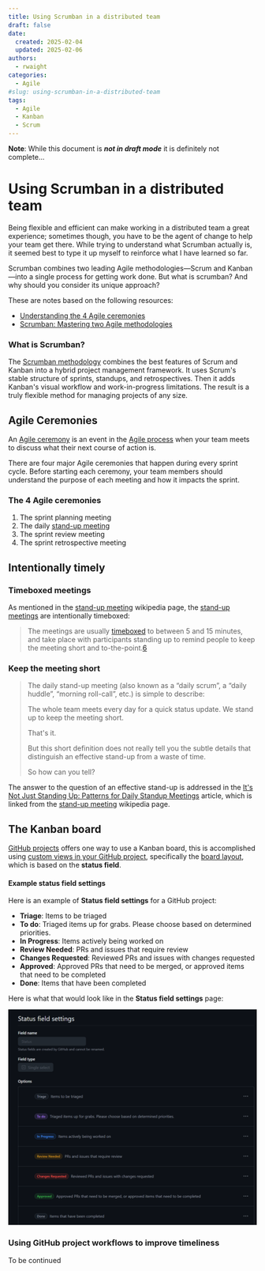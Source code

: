 ```yaml
---
title: Using Scrumban in a distributed team
draft: false
date:
  created: 2025-02-04
  updated: 2025-02-06
authors:
  - rwaight
categories:
  - Agile
#slug: using-scrumban-in-a-distributed-team
tags:
  - Agile
  - Kanban
  - Scrum
---
```


**Note**: While this document is ***not in draft mode*** it is definitely not complete...


# Using Scrumban in a distributed team

Being flexible and efficient can make working in a distributed team a great experience; sometimes though, you have to be the agent of change to help your team get there.  While trying to understand what Scrumban actually is, it seemed best to type it up myself to reinforce what I have learned so far.

Scrumban combines two leading Agile methodologies—Scrum and Kanban—into a single process for getting work done. But what is scrumban? And why should you consider its unique approach?

These are notes based on the following resources:
- [Understanding the 4 Agile ceremonies][10]
- [Scrumban: Mastering two Agile methodologies][20]

### What is Scrumban?

<!--- https://www.atlassian.com/agile/project-management/scrumban --->
The [Scrumban methodology][20] combines the best features of Scrum and Kanban into a hybrid project management framework. It uses Scrum's stable structure of sprints, standups, and retrospectives. Then it adds Kanban's visual workflow and work-in-progress limitations. The result is a truly flexible method for managing projects of any size.


## Agile Ceremonies

<!--- https://asana.com/resources/agile-scrum-ceremonies --->
An [Agile ceremony][10] is an event in the [Agile process][11] when your team meets to discuss what their next course of action is.

There are four major Agile ceremonies that happen during every sprint cycle. Before starting each ceremony, your team members should understand the purpose of each meeting and how it impacts the sprint.

### The 4 Agile ceremonies

1. The sprint planning meeting
2. The daily [stand-up meeting][30]
3. The sprint review meeting
4. The sprint retrospective meeting


## Intentionally timely

### Timeboxed meetings

As mentioned in the [stand-up meeting][30] wikipedia page, the [stand-up meetings][30] are intentionally timeboxed:
> The meetings are usually [timeboxed][31] to between 5 and 15 minutes, and take place with participants standing up to remind people to keep the meeting short and to-the-point.[6][32]


### Keep the meeting short

> The daily stand-up meeting (also known as a “daily scrum”, a “daily huddle”, “morning roll-call”, etc.) is simple to describe:
> 
> The whole team meets every day for a quick status update. We stand up to keep the meeting short.
> 
> That's it.
> 
> But this short definition does not really tell you the subtle details that distinguish an effective stand-up from a waste of time.
> 
> So how can you tell?

The answer to the question of an effective stand-up is addressed in the [It's Not Just Standing Up: Patterns for Daily Standup Meetings][32] article, which is linked from the [stand-up meeting][30] wikipedia page.


## The Kanban board

[GitHub projects][40] offers one way to use a Kanban board, this is accomplished using [custom views in your GitHub project][41], specifically the [board layout][42], which is based on the **status field**.

#### Example status field settings

Here is an example of **Status field settings** for a GitHub project:
* **Triage**: Items to be triaged
* **To do**: Triaged items up for grabs. Please choose based on determined priorities.
* **In Progress**: Items actively being worked on
* **Review Needed**: PRs and issues that require review
* **Changes Requested**: Reviewed PRs and issues with changes requested
* **Approved**: Approved PRs that need to be merged, or approved items that need to be completed
* **Done**: Items that have been completed

Here is what that would look like in the **Status field settings** page:

![github-project-status-field-settings](./github-project-status-field-settings.png)


### Using GitHub project workflows to improve timeliness

To be continued


<!--- ## End --->

[10]: <https://asana.com/resources/agile-scrum-ceremonies> "Understanding the 4 Agile ceremonies"
[11]: https://asana.com/resources/agile-methodology
[20]: <https://www.atlassian.com/agile/project-management/scrumban> "Scrumban: Mastering two Agile methodologies"
[30]: https://en.wikipedia.org/wiki/Stand-up_meeting
[31]: https://en.wikipedia.org/wiki/Timeboxing
[32]: https://www.martinfowler.com/articles/itsNotJustStandingUp.html
[40]: https://docs.github.com/en/issues/planning-and-tracking-with-projects
[41]: https://docs.github.com/en/issues/planning-and-tracking-with-projects/customizing-views-in-your-project
[42]: https://docs.github.com/en/issues/planning-and-tracking-with-projects/learning-about-projects/quickstart-for-projects#adding-a-board-layout


<!--- [999]: https://asana.com/resources/what-is-scrum --->
